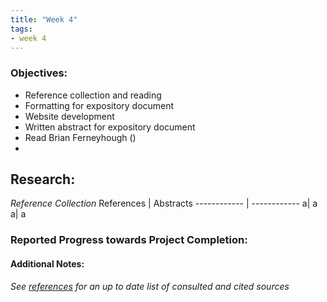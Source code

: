```yaml
---
title: "Week 4"
tags:
- week 4
---
```


### Objectives: 
- Reference collection and reading
- Formatting for expository document
- Website development
- Written abstract for expository document
- Read Brian Ferneyhough ()
- 

## Research:
_Reference Collection_
References | Abstracts
------------ | ------------
a| a
a| a





### Reported Progress towards Project Completion:


#### Additional Notes:

*See [references](/notes/vault/references.md) for an up to date list of consulted and cited sources*
